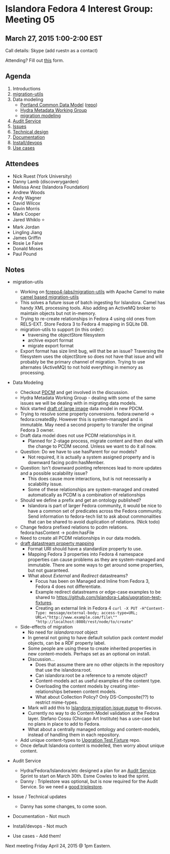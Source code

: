 # Islandora Fedora 4 Interest Group: Meeting 05

## March 27, 2015 1:00-2:00 EST

Call details: Skype (add ruestn as a contact)

Attending? Fill out [this](https://docs.google.com/forms/d/1CMMt2LkrEz9Sx0NLONvg0R_JRjeSQjruVnS_Uv26gjg/viewform) form.

## Agenda

1. Introductions
2. [migration-utils](https://github.com/fcrepo4-labs/migration-utils)
3. Data modeling
    * [Portland Common Data Model](https://wiki.duraspace.org/display/FF/Portland+Common+Data+Model) ([repo](https://github.com/duraspace/pcdm))
    * [Hydra Metadata Working Group](https://wiki.duraspace.org/display/hydra/Hydra+Metadata+Working+Group)
    * [migration modeling](https://github.com/Islandora-Labs/islandora/blob/7.x-2.x/docs/technical-documentation/migration.md)
4. [Audit Service](https://wiki.duraspace.org/display/FF/2015-02-20+-+Audit+Service+Planning+Meeting)
5. [Issues](https://github.com/islandora-labs/islandora/issues)
6. [Technical design](http://islandora-labs.github.io/islandora/technical-documentation/technical_design/)
7. [Documentation](http://islandora-labs.github.io/islandora/)
8. [Install/devops](https://github.com/Islandora-Labs/islandora/tree/7.x-2.x/install)
9. [Use cases](https://github.com/Islandora/Islandora-Fedora4-Interest-Group/labels/use%20case)
  
## Attendees

* Nick Ruest (York University)
* Danny Lamb (discoverygarden)
* Melissa Anez (Islandora Foundation)
* Andrew Woods
* Andy Wagner
* David Wilcox
* Gavin Morris
* Mark Cooper
* Jared Whiklo :star:
* Mark Jordan
* Lingling Jiang
* James Griffin
* Rosie Le Faive
* Donald Moses
* Paul Pound

## Notes

* migration-utils
   * Working on [fcrepo4-labs/migration-utils](https://github.com/fcrepo4-labs/migration-utils) with Apache Camel to make [camel based migration-utils](https://github.com/Islandora-labs/migration-utils/tree/camel-service)
   * This solves a future issue of batch ingesting for Islandora. Camel has handy XML processing tools. Also adding an ActiveMQ broker to maintain objects but not in-memory.
   * Trying to re-create relationships in Fedora 4 using old ones from RELS-EXT. Store Fedora 3 to Fedora 4 mapping in SQLite DB.
   * migration-utils to support (in this order):
      * traversing the objectStore filesystem
      * archive export format
      * migrate export format
   * Export format has size limit bug, will that be an issue? Traversing the filesystem uses the objectStore so does not have that issue and will probably be the primary channel of migration. Trying to use alternates (ActiveMQ) to not hold everything in memory as processing.

* Data Modeling
   * Checkout [PDCM](https://wiki.duraspace.org/display/FF/Portland+Common+Data+Model) and get involved in the discussion.
   * Hydra Metadata Working Group - dealing with some of the same issues we will be dealing with in migrating data models.
   * Nick started [draft of large image](https://raw.githubusercontent.com/wiki/Islandora-Labs/islandora/images/Islandora-SP-Large-Image-Fedora4.jpg) data model in new PDCM.
   * Trying to resolve some property conversions. fedora:ownerId -> fedora:createdBy. However this is system-managed and is immutable. May need a second property to transfer the original Fedora 3 owner.
   * Draft data model does not use PCDM relationships in it. 
      * Planned for 2-stage process, migrate content and then deal with the change to PCDM second. Unless we want to do it all now.
   * Question: Do we have to use hasParent for our models? 
      * Not required, it is actually a system assigned property and is downward facing pcdm:hasMember.
   * Question: Isn't downward pointing references lead to more updates and a possible scalability issue? 
      * This does cause more interactions, but is not necessarily a scalability issue. 
      * Some of these relationships are system-managed and created automatically as PCDM is a combination of relationships
   * Should we define a prefix and get an ontology published? 
      * Islandora is part of larger Fedora community, it would be nice to have a common set of predicates across the Fedora community. Send information to fedora-tech list to ask about commonalities that can be shared to avoid duplication of relations. (Nick todo)
   * Change fedora prefixed relations to pcdm relations. fedora:hasContent -> pcdm:hasFile
   * Need to create all PCDM relationships in our data models.
   * [draft datastream property mapping](https://github.com/Islandora-Labs/islandora/blob/7.x-2.x/docs/technical-documentation/migration.md#fcrepo3-datastream-properties-to-fcrepo4)
      * Format URI should have a standardize property to use. 
      * Mapping Fedora 3 properties into Fedora 4 namespace properties can cause problems as they are system-managed and immutable. There are some ways to get around some properties, but not guaranteed.
      * What about *External* and *Redirect* datastreams? 
         * Focus has been on Managed and Inline from Fedora 3, Fedora 4 does not differentiate.
         * Example redirect datastreams or edge-case examples to be shared to https://github.com/Islandora-Labs/upgration-test-fixtures. 
         * Creating an external link in Fedora 4 ```curl -X PUT -H"Content-Type: message/external-body; access-type=URL; URL=\"http://www.example.com/file\"" "http://localhost:8080/rest/node/to/create"```
   * Side-effects of migration
      * No need for *islandora:root* object
      * In general not going to have default solution pack *content model* objects, can be a RDF property label.
      * Some people are using these to create inherited properties in new content-models. Perhaps set as an optional on install.
      * Discussion...
         * Does that assume there are no other objects in the repository that use the islandora:root.
         * Can islandora:root be a reference to a remote object?
         * Content-models act as useful examples of the content type.
         * Overloading the content models by creating inter-relationships between content models.
         * What about Collection Policy? Only DS-Composite(??) to restrict mime-types.
      * Mark will add this to [Islandora migration issue queue](https://github.com/Islandora-Labs/islandora/issues) to discuss.
      * Currently no way to do Content-Model validation at the Fedora layer. Stefano Cossu (Chicago Art Institute) has a use-case but no plans in place to add to Fedora.
      * What about a centrally managed ontology and content-models, instead of handling them in each repository.
   * Add unique content-types to [Upgration Test Fixture](https://github.com/Islandora-Labs/upgration-test-fixtures) repo.
   * Once default Islandora content is modelled, then worry about unique content.
* Audit Service
   * Hydra/Fedora/Islandora/etc designed a plan for an [Audit Service](https://wiki.duraspace.org/display/FF/Design+-+Audit+Service). Sprint to start on March 30th. Esme Cowles to lead the sprint.
   * Danny : Triplestore was optional, but is now required for the Audit Service. So we need a [good triplestore](https://github.com/Islandora-Labs/islandora/issues/30).
* Issue / Technical updates
   * Danny has some changes, to come soon.
* Documentation - Not much
* Install/devops - Not much
* Use cases - Add them! 

Next meeting Friday April 24, 2015 @ 1pm Eastern.
